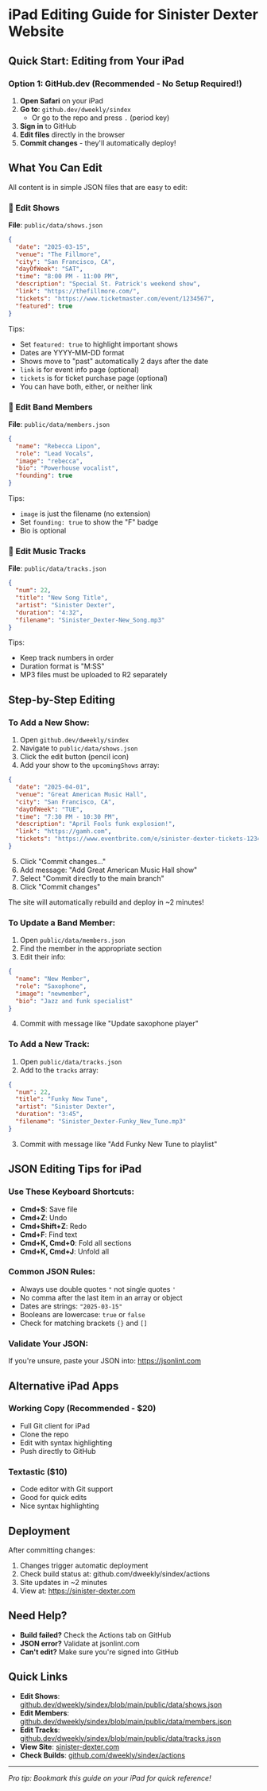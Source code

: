 # iPad Editing Guide for Sinister Dexter Website

## Quick Start: Editing from Your iPad

### Option 1: GitHub.dev (Recommended - No Setup Required!)

1. **Open Safari** on your iPad
2. **Go to**: `github.dev/dweekly/sindex`
   - Or go to the repo and press `.` (period key)
3. **Sign in** to GitHub
4. **Edit files** directly in the browser
5. **Commit changes** - they'll automatically deploy!

## What You Can Edit

All content is in simple JSON files that are easy to edit:

### 📅 Edit Shows
**File**: `public/data/shows.json`

```json
{
  "date": "2025-03-15",
  "venue": "The Fillmore",
  "city": "San Francisco, CA", 
  "dayOfWeek": "SAT",
  "time": "8:00 PM - 11:00 PM",
  "description": "Special St. Patrick's weekend show",
  "link": "https://thefillmore.com/",
  "tickets": "https://www.ticketmaster.com/event/1234567",
  "featured": true
}
```

Tips:
- Set `featured: true` to highlight important shows
- Dates are YYYY-MM-DD format
- Shows move to "past" automatically 2 days after the date
- `link` is for event info page (optional)
- `tickets` is for ticket purchase page (optional)
- You can have both, either, or neither link

### 👥 Edit Band Members
**File**: `public/data/members.json`

```json
{
  "name": "Rebecca Lipon",
  "role": "Lead Vocals",
  "image": "rebecca",
  "bio": "Powerhouse vocalist",
  "founding": true
}
```

Tips:
- `image` is just the filename (no extension)
- Set `founding: true` to show the "F" badge
- Bio is optional

### 🎵 Edit Music Tracks
**File**: `public/data/tracks.json`

```json
{
  "num": 22,
  "title": "New Song Title",
  "artist": "Sinister Dexter",
  "duration": "4:32",
  "filename": "Sinister_Dexter-New_Song.mp3"
}
```

Tips:
- Keep track numbers in order
- Duration format is "M:SS"
- MP3 files must be uploaded to R2 separately

## Step-by-Step Editing

### To Add a New Show:

1. Open `github.dev/dweekly/sindex`
2. Navigate to `public/data/shows.json`
3. Click the edit button (pencil icon)
4. Add your show to the `upcomingShows` array:
```json
{
  "date": "2025-04-01",
  "venue": "Great American Music Hall",
  "city": "San Francisco, CA",
  "dayOfWeek": "TUE",
  "time": "7:30 PM - 10:30 PM",
  "description": "April Fools funk explosion!",
  "link": "https://gamh.com",
  "tickets": "https://www.eventbrite.com/e/sinister-dexter-tickets-123456"
}
```
5. Click "Commit changes..."
6. Add message: "Add Great American Music Hall show"
7. Select "Commit directly to the main branch"
8. Click "Commit changes"

The site will automatically rebuild and deploy in ~2 minutes!

### To Update a Band Member:

1. Open `public/data/members.json`
2. Find the member in the appropriate section
3. Edit their info:
```json
{
  "name": "New Member",
  "role": "Saxophone",
  "image": "newmember",
  "bio": "Jazz and funk specialist"
}
```
4. Commit with message like "Update saxophone player"

### To Add a New Track:

1. Open `public/data/tracks.json`
2. Add to the `tracks` array:
```json
{
  "num": 22,
  "title": "Funky New Tune",
  "artist": "Sinister Dexter",
  "duration": "3:45",
  "filename": "Sinister_Dexter-Funky_New_Tune.mp3"
}
```
3. Commit with message like "Add Funky New Tune to playlist"

## JSON Editing Tips for iPad

### Use These Keyboard Shortcuts:
- **Cmd+S**: Save file
- **Cmd+Z**: Undo
- **Cmd+Shift+Z**: Redo
- **Cmd+F**: Find text
- **Cmd+K, Cmd+0**: Fold all sections
- **Cmd+K, Cmd+J**: Unfold all

### Common JSON Rules:
- Always use double quotes `"` not single quotes `'`
- No comma after the last item in an array or object
- Dates are strings: `"2025-03-15"`
- Booleans are lowercase: `true` or `false`
- Check for matching brackets `{}` and `[]`

### Validate Your JSON:
If you're unsure, paste your JSON into: https://jsonlint.com

## Alternative iPad Apps

### Working Copy (Recommended - $20)
- Full Git client for iPad
- Clone the repo
- Edit with syntax highlighting
- Push directly to GitHub

### Textastic ($10)
- Code editor with Git support
- Good for quick edits
- Nice syntax highlighting

## Deployment

After committing changes:
1. Changes trigger automatic deployment
2. Check build status at: github.com/dweekly/sindex/actions
3. Site updates in ~2 minutes
4. View at: https://sinister-dexter.com

## Need Help?

- **Build failed?** Check the Actions tab on GitHub
- **JSON error?** Validate at jsonlint.com
- **Can't edit?** Make sure you're signed into GitHub

## Quick Links

- **Edit Shows**: [github.dev/dweekly/sindex/blob/main/public/data/shows.json](https://github.dev/dweekly/sindex/blob/main/public/data/shows.json)
- **Edit Members**: [github.dev/dweekly/sindex/blob/main/public/data/members.json](https://github.dev/dweekly/sindex/blob/main/public/data/members.json)
- **Edit Tracks**: [github.dev/dweekly/sindex/blob/main/public/data/tracks.json](https://github.dev/dweekly/sindex/blob/main/public/data/tracks.json)
- **View Site**: [sinister-dexter.com](https://sinister-dexter.com)
- **Check Builds**: [github.com/dweekly/sindex/actions](https://github.com/dweekly/sindex/actions)

---

*Pro tip: Bookmark this guide on your iPad for quick reference!*